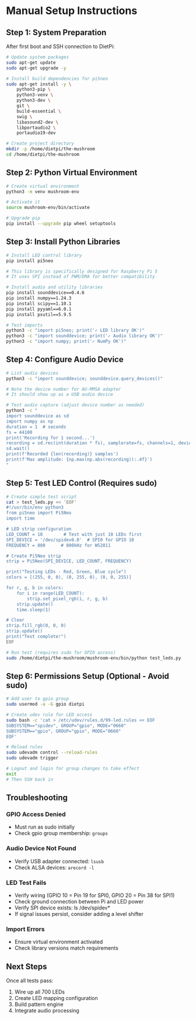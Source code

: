 # Manual Setup Instructions

## Step 1: System Preparation
After first boot and SSH connection to DietPi:

```bash
# Update system packages
sudo apt-get update
sudo apt-get upgrade -y

# Install build dependencies for pi5neo
sudo apt-get install -y \
    python3-pip \
    python3-venv \
    python3-dev \
    git \
    build-essential \
    swig \
    libasound2-dev \
    libportaudio2 \
    portaudio19-dev

# Create project directory
mkdir -p /home/dietpi/the-mushroom
cd /home/dietpi/the-mushroom
```

## Step 2: Python Virtual Environment

```bash
# Create virtual environment
python3 -m venv mushroom-env

# Activate it
source mushroom-env/bin/activate

# Upgrade pip
pip install --upgrade pip wheel setuptools
```

## Step 3: Install Python Libraries

```bash
# Install LED control library
pip install pi5neo

# This library is specifically designed for Raspberry Pi 5
# It uses SPI instead of PWM/DMA for better compatibility

# Install audio and utility libraries
pip install sounddevice==0.4.6
pip install numpy==1.24.3
pip install scipy==1.10.1
pip install pyyaml==6.0.1
pip install psutil==5.9.5

# Test imports
python3 -c "import pi5neo; print('✓ LED library OK')"
python3 -c "import sounddevice; print('✓ Audio library OK')"
python3 -c "import numpy; print('✓ NumPy OK')"
```

## Step 4: Configure Audio Device

```bash
# List audio devices
python3 -c "import sounddevice; sounddevice.query_devices()"

# Note the device number for AU-MMSA adapter
# It should show up as a USB audio device

# Test audio capture (adjust device number as needed)
python3 -c "
import sounddevice as sd
import numpy as np
duration = 1  # seconds
fs = 44100
print('Recording for 1 second...')
recording = sd.rec(int(duration * fs), samplerate=fs, channels=1, device=2)
sd.wait()
print(f'Recorded {len(recording)} samples')
print(f'Max amplitude: {np.max(np.abs(recording)):.4f}')
"
```

## Step 5: Test LED Control (Requires sudo)

```bash
# Create simple test script
cat > test_leds.py << 'EOF'
#!/usr/bin/env python3
from pi5neo import Pi5Neo
import time

# LED strip configuration
LED_COUNT = 10        # Test with just 10 LEDs first
SPI_DEVICE = '/dev/spidev0.0'  # SPI0 for GPIO 10
FREQUENCY = 800      # 800kHz for WS2811

# Create Pi5Neo strip
strip = Pi5Neo(SPI_DEVICE, LED_COUNT, FREQUENCY)

print("Testing LEDs - Red, Green, Blue cycle")
colors = [(255, 0, 0), (0, 255, 0), (0, 0, 255)]

for r, g, b in colors:
    for i in range(LED_COUNT):
        strip.set_pixel_rgb(i, r, g, b)
    strip.update()
    time.sleep(1)

# Clear
strip.fill_rgb(0, 0, 0)
strip.update()
print("Test complete!")
EOF

# Run test (requires sudo for GPIO access)
sudo /home/dietpi/the-mushroom/mushroom-env/bin/python test_leds.py
```

## Step 6: Permissions Setup (Optional - Avoid sudo)

```bash
# Add user to gpio group
sudo usermod -a -G gpio dietpi

# Create udev rule for LED access
sudo bash -c 'cat > /etc/udev/rules.d/99-led.rules << EOF
SUBSYSTEM=="spidev", GROUP="gpio", MODE="0660"
SUBSYSTEM=="gpio", GROUP="gpio", MODE="0660"
EOF'

# Reload rules
sudo udevadm control --reload-rules
sudo udevadm trigger

# Logout and login for group changes to take effect
exit
# Then SSH back in
```

## Troubleshooting

### GPIO Access Denied
- Must run as sudo initially
- Check gpio group membership: `groups`

### Audio Device Not Found
- Verify USB adapter connected: `lsusb`
- Check ALSA devices: `arecord -l`

### LED Test Fails
- Verify wiring (GPIO 10 = Pin 19 for SPI0, GPIO 20 = Pin 38 for SPI1)
- Check ground connection between Pi and LED power
- Verify SPI device exists: ls /dev/spidev*
- If signal issues persist, consider adding a level shifter

### Import Errors
- Ensure virtual environment activated
- Check library versions match requirements

## Next Steps
Once all tests pass:
1. Wire up all 700 LEDs
2. Create LED mapping configuration
3. Build pattern engine
4. Integrate audio processing